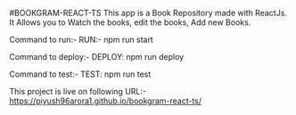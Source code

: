 #BOOKGRAM-REACT-TS
This app is a Book Repository made with ReactJs.
It Allows you to Watch the books, edit the books, Add new Books.

Command to run:-
RUN:- npm run start

Command to deploy:-
DEPLOY: npm run deploy

Command to test:-
TEST: npm run test

This project is live on following URL:- https://piyush96arora1.github.io/bookgram-react-ts/
